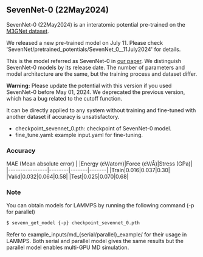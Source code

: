 ## SevenNet-0 (22May2024)
SevenNet-0 (22May2024) is an interatomic potential pre-trained on the [M3GNet dataset](https://figshare.com/articles/dataset/MPF_2021_2_8/19470599).

We released a new pre-trained model on July 11. Please check 'SevenNet/pretrained_potentials/SevenNet_0__11July2024' for details.

This is the model referred as SevenNet-0 in [our paper](https://pubs.acs.org/doi/10.1021/acs.jctc.4c00190). We distinguish SevenNet-0 models by its release date. The number of parameters and model architecture are the same, but the training process and dataset differ.

**Warning:** Please update the potential with this version if you used SevenNet-0 before May 01, 2024. We deprecated the previous version, which has a bug related to the cutoff function.

It can be directly applied to any system without training and fine-tuned with another dataset if accuracy is unsatisfactory.

- checkpoint_sevennet_0.pth: checkpoint of SevenNet-0 model.
- fine_tune.yaml: example input.yaml for fine-tuning.

### Accuracy
MAE (Mean absolute error)
|                |Energy (eV/atom)|Force (eV/Å)|Stress (GPa)|
|----------------|--------|-------|-------|
|Train|0.016|0.037|0.30|
|Valid|0.032|0.064|0.58|
|Test|0.025|0.070|0.68|

### Note
You can obtain models for LAMMPS by running the following command (-p for parallel)
```bash
$ sevenn_get_model {-p} checkpoint_sevennet_0.pth
```
Refer to example_inputs/md_{serial/parallel}_example/ for their usage in LAMMPS.
Both serial and parallel model gives the same results but the parallel model enables multi-GPU MD simulation.
